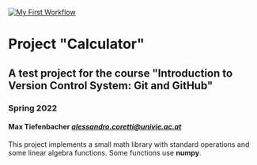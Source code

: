 [![My First Workflow](https://github.com/MaxTiefenbacher/calculator_aless/actions/workflows/workflow.yml/badge.svg)](https://github.com/MaxTiefenbacher/calculator_aless/actions/workflows/workflow.yml)

# Project "Calculator"

## A test project for the course "Introduction to Version Control System: Git and GitHub"

### Spring 2022

#### Max Tiefenbacher *<alessandro.coretti@univie.ac.at>*

This project implements a small math library with standard operations and some linear algebra functions.
Some functions use **numpy**.
